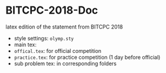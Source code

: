 # BITCPC-2018-Doc
latex edition of the statement from BITCPC 2018

- style settings: `olymp.sty`
- main tex:
 - `offical.tex`: for official competition
 - `practice.tex`: for practice competition (1 day before official)
- sub problem tex: in corresponding folders
